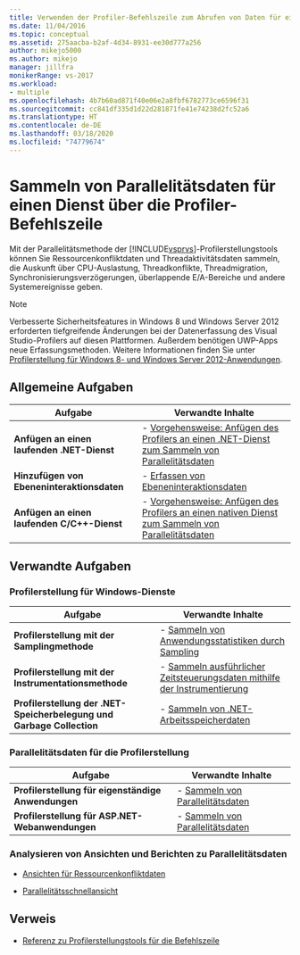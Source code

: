 ```yaml
---
title: Verwenden der Profiler-Befehlszeile zum Abrufen von Daten für einen Dienst
ms.date: 11/04/2016
ms.topic: conceptual
ms.assetid: 275aacba-b2af-4d34-8931-ee30d777a256
author: mikejo5000
ms.author: mikejo
manager: jillfra
monikerRange: vs-2017
ms.workload:
- multiple
ms.openlocfilehash: 4b7b60ad871f40e06e2a8fbf6782773ce6596f31
ms.sourcegitcommit: cc841df335d1d22d281871fe41e74238d2fc52a6
ms.translationtype: HT
ms.contentlocale: de-DE
ms.lasthandoff: 03/18/2020
ms.locfileid: "74779674"
---
```

# <a name="collect-concurrency-data-for-a-service-by-using-the-profiler-command-line"></a>Sammeln von Parallelitätsdaten für einen Dienst über die Profiler-Befehlszeile
Mit der Parallelitätsmethode der [!INCLUDE[vsprvs](../code-quality/includes/vsprvs_md.md)]-Profilerstellungstools können Sie Ressourcenkonfliktdaten und Threadaktivitätsdaten sammeln, die Auskunft über CPU-Auslastung, Threadkonflikte, Threadmigration, Synchronisierungsverzögerungen, überlappende E/A-Bereiche und andere Systemereignisse geben.

> [!NOTE]
> Verbesserte Sicherheitsfeatures in Windows 8 und Windows Server 2012 erforderten tiefgreifende Änderungen bei der Datenerfassung des Visual Studio-Profilers auf diesen Plattformen. Außerdem benötigen UWP-Apps neue Erfassungsmethoden. Weitere Informationen finden Sie unter [Profilerstellung für Windows 8- und Windows Server 2012-Anwendungen](../profiling/performance-tools-on-windows-8-and-windows-server-2012-applications.md).

## <a name="common-tasks"></a>Allgemeine Aufgaben

|Aufgabe|Verwandte Inhalte|
|----------|---------------------|
|**Anfügen an einen laufenden .NET-Dienst**|-   [Vorgehensweise: Anfügen des Profilers an einen .NET-Dienst zum Sammeln von Parallelitätsdaten](../profiling/how-to-attach-the-profiler-to-a-dotnet-service-to-collect-concurrency-data-by-using-the-command-line.md)|
|**Hinzufügen von Ebeneninteraktionsdaten**|-   [Erfassen von Ebeneninteraktionsdaten](../profiling/adding-tier-interaction-data-from-the-command-line.md)|
|**Anfügen an einen laufenden C/C++-Dienst**|-   [Vorgehensweise: Anfügen des Profilers an einen nativen Dienst zum Sammeln von Parallelitätsdaten](../profiling/how-to-attach-the-profiler-to-a-native-service-to-collect-concurrency-data-by-using-the-command-line.md)|

## <a name="related-tasks"></a>Verwandte Aufgaben

### <a name="profile-windows-services"></a>Profilerstellung für Windows-Dienste

|Aufgabe|Verwandte Inhalte|
|----------|---------------------|
|**Profilerstellung mit der Samplingmethode**|-   [Sammeln von Anwendungsstatistiken durch Sampling](../profiling/collecting-application-statistics-for-services-by-using-the-profiler-sampling-method.md)|
|**Profilerstellung mit der Instrumentationsmethode**|-   [Sammeln ausführlicher Zeitsteuerungsdaten mithilfe der Instrumentierung](../profiling/collecting-detailed-timing-data-for-services-by-using-the-instrumentation-method.md)|
|**Profilerstellung der .NET-Speicherbelegung und Garbage Collection**|-   [Sammeln von .NET-Arbeitsspeicherdaten](../profiling/collecting-memory-data-from-dotnet-framework-services-by-using-the-profiler-command-line.md)|

### <a name="profile-concurrency-data"></a>Parallelitätsdaten für die Profilerstellung

|Aufgabe|Verwandte Inhalte|
|----------|---------------------|
|**Profilerstellung für eigenständige Anwendungen**|-   [Sammeln von Parallelitätsdaten](../profiling/collecting-concurrency-data-for-stand-alone-applications.md)|
|**Profilerstellung für ASP.NET-Webanwendungen**|-   [Sammeln von Parallelitätsdaten](../profiling/collecting-concurrency-data-for-an-aspnet-web-application.md)|

### <a name="analyze-concurrency-data-views-and-reports"></a>Analysieren von Ansichten und Berichten zu Parallelitätsdaten
- [Ansichten für Ressourcenkonfliktdaten](../profiling/resource-contention-data-views.md)

- [Parallelitätsschnellansicht](../profiling/concurrency-visualizer.md)

## <a name="reference"></a>Verweis
- [Referenz zu Profilerstellungstools für die Befehlszeile](../profiling/command-line-profiling-tools-reference.md)
